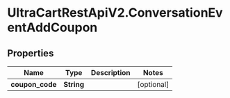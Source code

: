# UltraCartRestApiV2.ConversationEventAddCoupon

## Properties
Name | Type | Description | Notes
------------ | ------------- | ------------- | -------------
**coupon_code** | **String** |  | [optional] 


